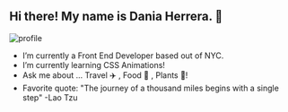 ## Hi there! My name is Dania Herrera. 👋

![profile](https://avatars2.githubusercontent.com/u/37559508?s=250&u=f3156c7c9a544e1c5ec9a49f1b6c0d36dc3b70cd&v=4)


- I’m currently a Front End Developer based out of NYC.
- I’m currently learning CSS Animations!
- Ask me about ... Travel ✈️ , Food 🥑 , Plants 🌵! 
- Favorite quote: "The journey of a thousand miles begins with a single step" -Lao Tzu


